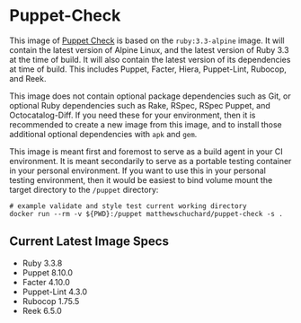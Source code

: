 # Puppet-Check

This image of [Puppet Check](https://github.com/mschuchard/puppet-check) is based on the `ruby:3.3-alpine` image. It will contain the latest version of Alpine Linux, and the latest version of Ruby 3.3 at the time of build. It will also contain the latest version of its dependencies at time of build. This includes Puppet, Facter, Hiera, Puppet-Lint, Rubocop, and Reek.

This image does not contain optional package dependencies such as Git, or optional Ruby dependencies such as Rake, RSpec, RSpec Puppet, and Octocatalog-Diff. If you need these for your environment, then it is recommended to create a new image from this image, and to install those additional optional dependencies with `apk` and `gem`.

This image is meant first and foremost to serve as a build agent in your CI environment. It is meant secondarily to serve as a portable testing container in your personal environment. If you want to use this in your personal testing environment, then it would be easiest to bind volume mount the target directory to the `/puppet` directory:

```
# example validate and style test current working directory
docker run --rm -v ${PWD}:/puppet matthewschuchard/puppet-check -s .
```

## Current Latest Image Specs
- Ruby 3.3.8
- Puppet 8.10.0
- Facter 4.10.0
- Puppet-Lint 4.3.0
- Rubocop 1.75.5
- Reek 6.5.0
